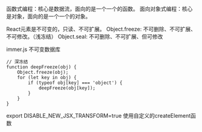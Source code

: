 函数式编程：核心是数据流，面向的是一个一个的函数。
面向对象式编程：核心是对象，面向的是一个一个的对象。


React元素是不可变的，只读、不可扩展。
Object.freeze: 不可删除、不可扩展、不可修改。（浅冻结）
Object.seal: 不可删除、不可扩展、但可修改

immer.js 不可变数据库
```
// 深冻结 
function deepFreeze(obj) {
    Object.freeze(obj);
    for (let key in obj) {
        if (typeof obj[key] === 'object') {
            deepFreeze(obj[key]);
        }
    }
}
```

export DISABLE_NEW_JSX_TRANSFORM=true 使用自定义的createElement函数
